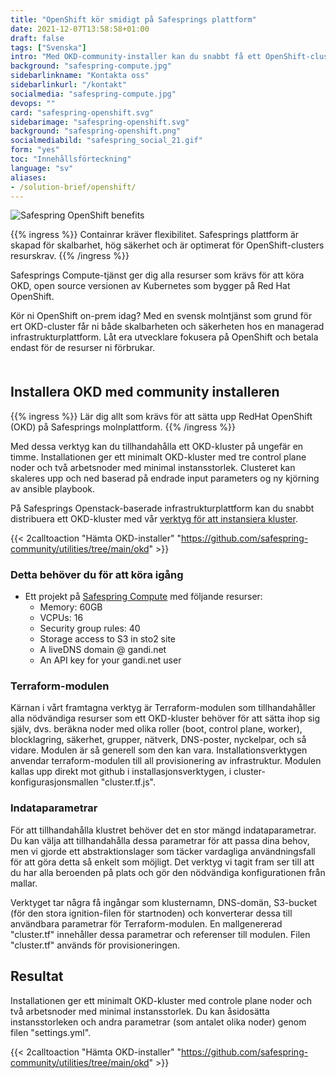 ```yaml
---
title: "OpenShift kör smidigt på Safesprings plattform"
date: 2021-12-07T13:58:58+01:00
draft: false
tags: ["Svenska"]
intro: "Med OKD-community-installer kan du snabbt få ett OpenShift-cluster up-and-running."
background: "safespring-compute.jpg"
sidebarlinkname: "Kontakta oss"
sidebarlinkurl: "/kontakt"
socialmedia: "safespring-compute.jpg"
devops: ""
card: "safespring-openshift.svg"
sidebarimage: "safespring-openshift.svg"
background: "safespring-openshift.png"
socialmediabild: "safespring_social_21.gif"
form: "yes"
toc: "Innehållsförteckning"
language: "sv"
aliases:
- /solution-brief/openshift/
---
```


![Safespring OpenShift benefits](/img/safespring_key-points-openshift-1.svg)

{{% ingress %}}
Containrar kräver flexibilitet. Safesprings plattform är skapad för skalbarhet, hög säkerhet och är optimerat för OpenShift-clusters resurskrav.
{{% /ingress %}}

Safesprings Compute-tjänst ger dig alla resurser som krävs för att köra OKD, open source versionen av Kubernetes som bygger på Red Hat OpenShift.

Kör ni OpenShift on-prem idag? Med en svensk molntjänst som grund för ert OKD-cluster får ni både skalbarheten och säkerheten hos en managerad infrastruktur­plattform. Låt era utvecklare fokusera på OpenShift och betala endast för de resurser ni förbrukar.

<div style="margin-bottom:50px;"></div>

<script data-theme="solarized-dark" id="asciicast-J98pWS97p1zAHM8L1VFmB7Bre" src="https://asciinema.org/a/J98pWS97p1zAHM8L1VFmB7Bre.js" data-autoplay="true" data-loop="true" data-speed="2" async></script>

## Installera OKD med community installeren

{{% ingress %}}
Lär dig allt som krävs för att sätta upp RedHat OpenShift (OKD) på Safesprings molnplattform.
{{% /ingress %}}

Med dessa verktyg kan du tillhandahålla ett OKD-kluster på ungefär en timme. Installationen ger ett minimalt OKD-kluster med tre control plane noder och två arbetsnoder med minimal instans­storlek. Clusteret kan skaleres upp och ned baserad på endrade input parameters og ny kjörning av ansible playbook.

På Safesprings Openstack-baserade infrastruktur­plattform kan du snabbt distribuera ett OKD-kluster med vår [verktyg för att instansiera kluster][1].

{{< 2calltoaction "Hämta OKD-installer" "https://github.com/safespring-community/utilities/tree/main/okd" >}}

### Detta behöver du för att köra igång

- Ett projekt på [Safespring Compute](/compute) med följande resurser:
  - Memory: 60GB
  - VCPUs: 16
  - Security group rules: 40
  - Storage access to S3 in sto2 site
  - A liveDNS domain @ gandi.net
  - An API key for your gandi.net user

### Terraform-modulen

Kärnan i vårt framtagna verktyg är Terraform-modulen som tillhandahåller alla nödvändiga resurser som ett OKD-kluster behöver för att sätta ihop sig själv, dvs. beräkna noder med olika roller (boot, control plane, worker), blocklagring, säkerhet, grupper, nätverk, DNS-poster, nyckelpar, och så vidare. Modulen är så generell som den kan vara. Installationsverktygen anvendar terraform-modulen till all provisionering av infrastruktur. Modulen kallas upp direkt mot github i installasjonsverktygen, i cluster-konfigurasjonsmallen "cluster.tf.js".

### Indataparametrar

För att tillhandahålla klustret behöver det en stor mängd indataparametrar. Du kan välja att tillhandahålla dessa parametrar för att passa dina behov, men vi gjorde ett abstraktionslager som täcker vardagliga användningsfall för att göra detta så enkelt som möjligt. Det verktyg vi tagit fram ser till att du har alla beroenden på plats och gör den nödvändiga konfigurationen från mallar.

Verktyget tar några få ingångar som klusternamn, DNS-domän, S3-bucket (för den stora ignition-filen för startnoden) och konverterar dessa till användbara parametrar för Terraform-modulen. En mallgenererad "cluster.tf" innehåller dessa parametrar och referenser till modulen. Filen "cluster.tf" används för provisioneringen.

## Resultat

Installationen ger ett minimalt OKD-kluster med controle plane noder och två arbetsnoder med minimal instansstorlek. Du kan åsidosätta instansstorleken och andra parametrar (som antalet olika noder) genom filen "settings.yml".

{{< 2calltoaction "Hämta OKD-installer" "https://github.com/safespring-community/utilities/tree/main/okd" >}}

[1]: https://github.com/safespring-community/utilities/tree/main/okd
